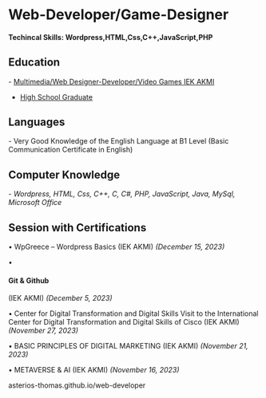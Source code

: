 # Web-Developer/Game-Designer
<h4>Techincal Skills: Wordpress,HTML,Css,C++,JavaScript,PHP</h4> 
<h2>Education</h2>
- <u>Multimedia/Web Designer-Developer/Video Games IEK AKMI</u>

- <u>High School Graduate</u> 

<h2>Languages</h2>
- Very Good Knowledge of the English Language at B1 Level
      (Basic Communication Certificate in English)

<h2>Computer Knowledge</h2>
- <i>Wordpress, HTML, Css, C++, C, C#, PHP, JavaScript, Java, MySql, Microsoft Office</i>

<h2>Session with Certifications</h2>

• WpGreece – Wordpress Basics (IEK AKMI) <i>(December 15, 2023)</i>

• <h4>Git & Github</h4> (IEK AKMI) <i>(December 5, 2023)</i>

• Center for Digital Transformation and Digital Skills Visit to the International Center for Digital Transformation and Digital Skills of Cisco (IEK AKMI) <i>(November 27, 2023)</i>

• BASIC PRINCIPLES OF DIGITAL MARKETING (IEK AKMI) <i>(November 21, 2023)</i>

• METAVERSE & AI (IEK AKMI) <i>(November 16, 2023)</i>


asterios-thomas.github.io/web-developer
